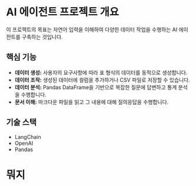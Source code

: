 # AI 에이전트 프로젝트 개요

이 프로젝트의 목표는 자연어 입력을 이해하여 다양한 데이터 작업을 수행하는 AI 에이전트를 구축하는 것입니다.

## 핵심 기능

- **데이터 생성:** 사용자의 요구사항에 따라 표 형식의 데이터를 동적으로 생성합니다.
- **데이터 조작:** 생성된 데이터에 컬럼을 추가하거나 CSV 파일로 저장할 수 있습니다.
- **데이터 분석:** Pandas DataFrame을 기반으로 복잡한 질문에 답변하고 통계 분석을 수행합니다.
- **문서 이해:** 마크다운 파일을 읽고 그 내용에 대해 질의응답을 수행합니다.

## 기술 스택

- LangChain
- OpenAI
- Pandas


# 뭐지 
